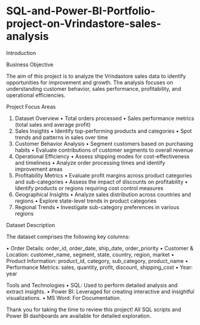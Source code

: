 # SQL-and-Power-BI-Portfolio-project-on-Vrindastore-sales-analysis

Introduction

Business Objective

The aim of this project is to analyze the Vrindastore sales data to identify opportunities for improvement and growth. The analysis focuses on understanding customer behavior, sales performance, profitability, and operational efficiencies.

Project Focus Areas

1. Dataset Overview
•	Total orders processed
•	Sales performance metrics (total sales and average profit)
2. Sales Insights
•	Identify top-performing products and categories
•	Spot trends and patterns in sales over time
3. Customer Behavior Analysis
•	Segment customers based on purchasing habits
•	Evaluate contributions of customer segments to overall revenue
4. Operational Efficiency
•	Assess shipping modes for cost-effectiveness and timeliness
•	Analyze order processing times and identify improvement areas
5. Profitability Metrics
•	Evaluate profit margins across product categories and sub-categories
•	Assess the impact of discounts on profitability
•	Identify products or regions requiring cost control measures
6. Geographical Insights
•	Analyze sales distribution across countries and regions
•	Explore state-level trends in product categories
7. Regional Trends
•	Investigate sub-category preferences in various regions

Dataset Description

The dataset comprises the following key columns:

•	Order Details: order_id, order_date, ship_date, order_priority
•	Customer & Location: customer_name, segment, state, country, region, market
•	Product Information: product_id, category, sub_category, product_name
•	Performance Metrics: sales, quantity, profit, discount, shipping_cost
•	Year: year

Tools and Technologies
•	SQL: Used to perform detailed analysis and extract insights.
•	Power BI: Leveraged for creating interactive and insightful visualizations.
•	MS Word: For Documentation.

Thank you for taking the time to review this project! All SQL scripts and Power BI dashboards are available for detailed exploration.









